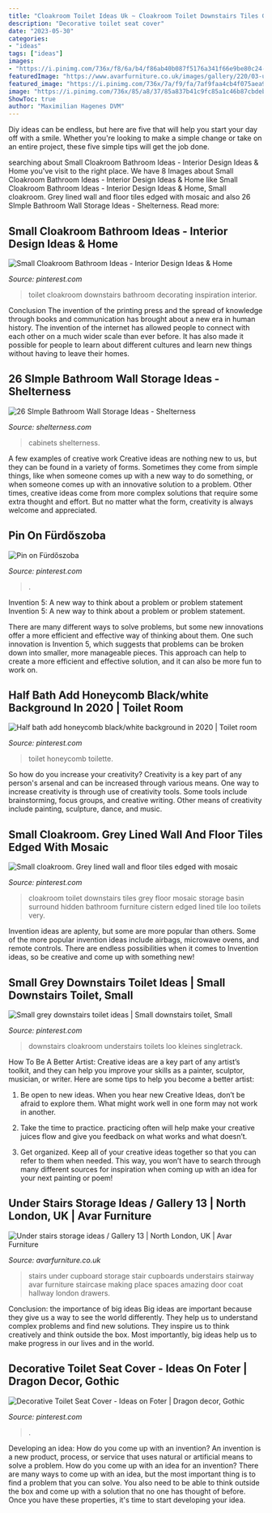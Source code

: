 ```yaml
---
title: "Cloakroom Toilet Ideas Uk ~ Cloakroom Toilet Downstairs Tiles Grey Floor Mosaic Storage Basin Surround Hidden Bathroom Furniture Cistern Edged Lined Tile Loo Toilets Very"
description: "Decorative toilet seat cover"
date: "2023-05-30"
categories:
- "ideas"
tags: ["ideas"]
images:
- "https://i.pinimg.com/736x/f8/6a/b4/f86ab40b087f5176a341f66e9be80c24--small-wet-room-wet-rooms.jpg"
featuredImage: "https://www.avarfurniture.co.uk/images/gallery/220/03-under-stair-cupboards.jpg"
featured_image: "https://i.pinimg.com/736x/7a/f9/fa/7af9faa4cb4f075aea9064289de3c76e.jpg"
image: "https://i.pinimg.com/736x/85/a8/37/85a837b41c9fc85a1c46b87cbdeb9d7c.jpg"
ShowToc: true
author: "Maximilian Hagenes DVM"
---
```



Diy ideas can be endless, but here are five that will help you start your day off with a smile. Whether you're looking to make a simple change or take on an entire project, these five simple tips will get the job done.

	

		
searching about Small Cloakroom Bathroom Ideas - Interior Design Ideas &amp; Home you've visit to the right place. We have 8 Images about Small Cloakroom Bathroom Ideas - Interior Design Ideas &amp; Home like Small Cloakroom Bathroom Ideas - Interior Design Ideas &amp; Home, Small cloakroom. Grey lined wall and floor tiles edged with mosaic and also 26 SImple Bathroom Wall Storage Ideas - Shelterness. Read more:
		
    
## Small Cloakroom Bathroom Ideas - Interior Design Ideas &amp; Home

<img loading=lazy src="https://i.pinimg.com/736x/ea/96/a2/ea96a2a58c1be808a275e31ea08aec0c.jpg" onerror="this.onerror=null;this.src='https://tse3.mm.bing.net/th?id=OIP.4pRHSdNFnqHV029aTMADfgHaLC&amp;pid=15.1';" alt="Small Cloakroom Bathroom Ideas - Interior Design Ideas &amp; Home">

_Source: pinterest.com_

>toilet cloakroom downstairs bathroom decorating inspiration interior. 

	

Conclusion
The invention of the printing press and the spread of knowledge through books and communication has brought about a new era in human history. The invention of the internet has allowed people to connect with each other on a much wider scale than ever before. It has also made it possible for people to learn about different cultures and learn new things without having to leave their homes.

    
## 26 SImple Bathroom Wall Storage Ideas - Shelterness

<img loading=lazy src="https://i.shelterness.com/2016/07/22-niche-cabinet-over-the-toilet.jpg" onerror="this.onerror=null;this.src='https://tse2.mm.bing.net/th?id=OIP.UONx5QF8A-xSE6p2oAgfWAHaJr&amp;pid=15.1';" alt="26 SImple Bathroom Wall Storage Ideas - Shelterness">

_Source: shelterness.com_

>cabinets shelterness. 

	

A few examples of creative work
Creative ideas are nothing new to us, but they can be found in a variety of forms. Sometimes they come from simple things, like when someone comes up with a new way to do something, or when someone comes up with an innovative solution to a problem. Other times, creative ideas come from more complex solutions that require some extra thought and effort. But no matter what the form, creativity is always welcome and appreciated.

    
## Pin On Fürdőszoba

<img loading=lazy src="https://i.pinimg.com/736x/f8/6a/b4/f86ab40b087f5176a341f66e9be80c24--small-wet-room-wet-rooms.jpg" onerror="this.onerror=null;this.src='https://tse3.mm.bing.net/th?id=OIP.IQIwWWOVpczGfr_9iugubQHaJ4&amp;pid=15.1';" alt="Pin on Fürdőszoba">

_Source: pinterest.com_

>. 

	

Invention 5: A new way to think about a problem or problem statement
Invention 5: A new way to think about a problem or problem statement. 

There are many different ways to solve problems, but some new innovations offer a more efficient and effective way of thinking about them. One such innovation is Invention 5, which suggests that problems can be broken down into smaller, more manageable pieces. This approach can help to create a more efficient and effective solution, and it can also be more fun to work on.

    
## Half Bath Add Honeycomb Black/white Background In 2020 | Toilet Room

<img loading=lazy src="https://i.pinimg.com/736x/85/a8/37/85a837b41c9fc85a1c46b87cbdeb9d7c.jpg" onerror="this.onerror=null;this.src='https://tse3.mm.bing.net/th?id=OIP.1Jh_KE9fh1AQSPrm47p93QHaJ3&amp;pid=15.1';" alt="Half bath add honeycomb black/white background in 2020 | Toilet room">

_Source: pinterest.com_

>toilet honeycomb toilette. 

	

So how do you increase your creativity?
Creativity is a key part of any person's arsenal and can be increased through various means. One way to increase creativity is through use of creativity tools. Some tools include brainstorming, focus groups, and creative writing. Other means of creativity include painting, sculpture, dance, and music.

    
## Small Cloakroom. Grey Lined Wall And Floor Tiles Edged With Mosaic

<img loading=lazy src="https://i.pinimg.com/736x/37/d0/b5/37d0b5cb6e5ba40af19b9a60eb6b4c6a--downstairs-cloakroom-downstairs-toilet.jpg" onerror="this.onerror=null;this.src='https://tse4.mm.bing.net/th?id=OIP.9yLHrISwBtKkxd1UbdHdkwHaJ6&amp;pid=15.1';" alt="Small cloakroom. Grey lined wall and floor tiles edged with mosaic">

_Source: pinterest.com_

>cloakroom toilet downstairs tiles grey floor mosaic storage basin surround hidden bathroom furniture cistern edged lined tile loo toilets very. 

	

Invention ideas are aplenty, but some are more popular than others. Some of the more popular invention ideas include airbags, microwave ovens, and remote controls. There are endless possibilities when it comes to Invention ideas, so be creative and come up with something new!

    
## Small Grey Downstairs Toilet Ideas | Small Downstairs Toilet, Small

<img loading=lazy src="https://i.pinimg.com/736x/7a/f9/fa/7af9faa4cb4f075aea9064289de3c76e.jpg" onerror="this.onerror=null;this.src='https://tse3.mm.bing.net/th?id=OIP.DbFYspQlx9JMOSqh6y34cgHaJ3&amp;pid=15.1';" alt="Small grey downstairs toilet ideas | Small downstairs toilet, Small">

_Source: pinterest.com_

>downstairs cloakroom understairs toilets loo kleines singletrack. 

	

How To Be A Better Artist:
Creative ideas are a key part of any artist’s toolkit, and they can help you improve your skills as a painter, sculptor, musician, or writer. Here are some tips to help you become a better artist:
1. Be open to new ideas. When you hear new Creative Ideas, don’t be afraid to explore them. What might work well in one form may not work in another.

2. Take the time to practice. practicing often will help make your creative juices flow and give you feedback on what works and what doesn’t.

3. Get organized. Keep all of your creative ideas together so that you can refer to them when needed. This way, you won’t have to search through many different sources for inspiration when coming up with an idea for your next painting or poem!

    
## Under Stairs Storage Ideas / Gallery 13 | North London, UK | Avar Furniture

<img loading=lazy src="https://www.avarfurniture.co.uk/images/gallery/220/03-under-stair-cupboards.jpg" onerror="this.onerror=null;this.src='https://tse3.mm.bing.net/th?id=OIP.9qmfQk1n34KriHKkviTQqwHaLH&amp;pid=15.1';" alt="Under stairs storage ideas / Gallery 13 | North London, UK | Avar Furniture">

_Source: avarfurniture.co.uk_

>stairs under cupboard storage stair cupboards understairs stairway avar furniture staircase making place spaces amazing door coat hallway london drawers. 

	

Conclusion: the importance of big ideas
Big ideas are important because they give us a way to see the world differently. They help us to understand complex problems and find new solutions. They inspire us to think creatively and think outside the box. Most importantly, big ideas help us to make progress in our lives and in the world.

    
## Decorative Toilet Seat Cover - Ideas On Foter | Dragon Decor, Gothic

<img loading=lazy src="https://i.pinimg.com/736x/e6/9a/0d/e69a0dc9745c975c3360999a50bf9c75.jpg" onerror="this.onerror=null;this.src='https://tse3.mm.bing.net/th?id=OIP.t3_uUVyhMBW5ofzuY6cmZgHaHl&amp;pid=15.1';" alt="Decorative Toilet Seat Cover - Ideas on Foter | Dragon decor, Gothic">

_Source: pinterest.com_

>. 

	

Developing an idea: How do you come up with an invention?
An invention is a new product, process, or service that uses natural or artificial means to solve a problem. How do you come up with an idea for an invention? There are many ways to come up with an idea, but the most important thing is to find a problem that you can solve. You also need to be able to think outside the box and come up with a solution that no one has thought of before. Once you have these properties, it's time to start developing your idea.


